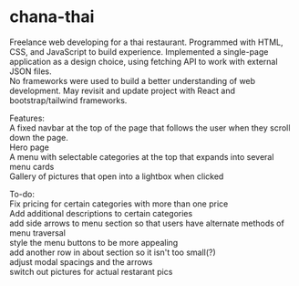# chana-thai

Freelance web developing for a thai restaurant. Programmed with HTML, CSS, and JavaScript to build experience. Implemented a single-page application as a design choice, using fetching API to work with external JSON files.  
No frameworks were used to build a better understanding of web development. May revisit and update project with React and bootstrap/tailwind frameworks.  


Features:  
A fixed navbar at the top of the page that follows the user when they scroll down the page.  
Hero page  
A menu with selectable categories at the top that expands into several menu cards  
Gallery of pictures that open into a lightbox when clicked  


To-do:  
Fix pricing for certain categories with more than one price  
Add additional descriptions to certain categories  
add side arrows to menu section so that users have alternate methods of menu traversal  
style the menu buttons to be more appealing  
add another row in about section so it isn't too small(?)  
adjust modal spacings and the arrows  
switch out pictures for actual restarant pics  


